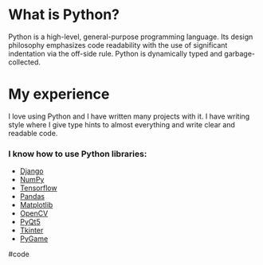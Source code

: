 # What is Python?

Python is a high-level, general-purpose programming language. Its design philosophy emphasizes code readability with the use of significant indentation via the off-side rule. Python is dynamically typed and garbage-collected.

# My experience

I love using Python and I have written many projects with it. I have writing style where I give type hints to almost everything and write clear and readable code.

### I know how to use Python libraries:

- [Django](programming/frameworks/django.md)
- [NumPy](programming/frameworks/numpy.md)
- [Tensorflow](programming/frameworks/tensorflow.md)
- [Pandas](programming/frameworks/pandas.md)
- [Matplotlib](programming/frameworks/matplotlib.md)
- [OpenCV](programming/frameworks/opencv.md)
- [PyQt5](programming/frameworks/pyqt5.md)
- [Tkinter](programming/frameworks/tkinter.md)
- [PyGame](programming/frameworks/pygame.md)

#code
